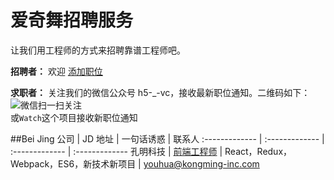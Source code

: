 # 爱奇舞招聘服务
让我们用工程师的方式来招聘靠谱工程师吧。

**招聘者：** 欢迎 [添加职位](https://github.com/h5vc/h5-jobs/wiki/%E5%A6%82%E4%BD%95%E6%B7%BB%E5%8A%A0%E8%81%8C%E4%BD%8D%E5%8F%8A%E5%86%85%E5%AE%B9%E8%A7%84%E8%8C%83 "查看职位添加步骤和规范")  

**求职者：**  关注我们的微信公众号 h5-_-vc，接收最新职位通知。二维码如下：  
 ![微信扫一扫关注](http://7xp3fo.com1.z0.glb.clouddn.com/yufe2015/h5.vc.jpg)  
 或`Watch`这个项目接收新职位通知 
 
##Bei Jing
公司  | JD 地址 | 一句话诱惑 | 联系人 
:------------- | :------------- | :-------------  | :-------------
孔明科技 | [前端工程师](./北京--JD/孔明科技前端.md) | React，Redux，Webpack，ES6，新技术新项目 | [youhua@kongming-inc.com](mailto:youhua@kongming-inc.com "有效期至 2016-02-06")

